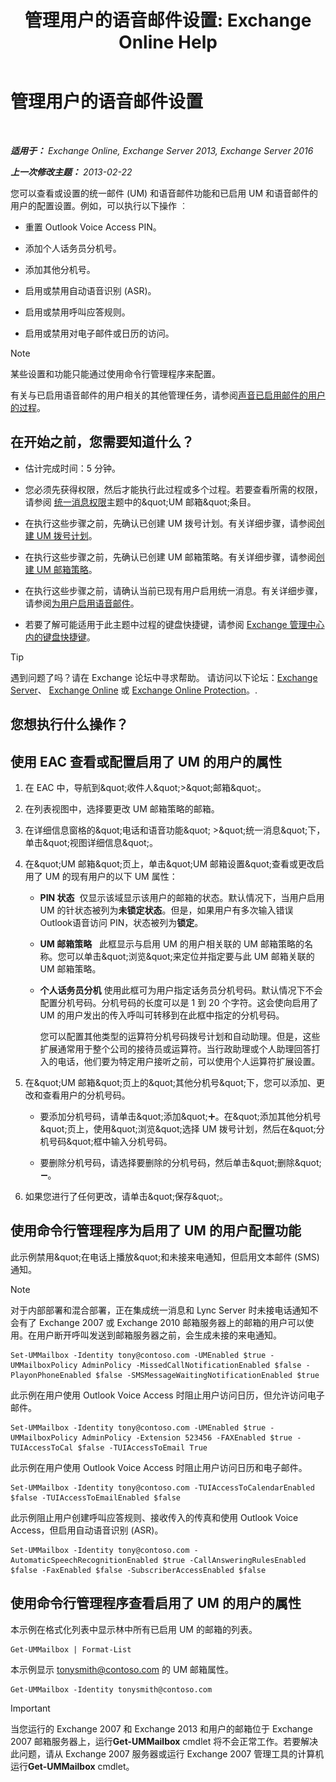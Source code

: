 ﻿---
title: '管理用户的语音邮件设置: Exchange Online Help'
TOCTitle: 管理用户的语音邮件设置
ms:assetid: 73957938-048a-4f9c-bd0f-a3c2c3dcd638
ms:mtpsurl: https://technet.microsoft.com/zh-cn/library/Aa998851(v=EXCHG.150)
ms:contentKeyID: 50490840
ms.date: 05/23/2018
mtps_version: v=EXCHG.150
ms.translationtype: MT
---

# 管理用户的语音邮件设置

 

_**适用于：** Exchange Online, Exchange Server 2013, Exchange Server 2016_

_**上一次修改主题：** 2013-02-22_

您可以查看或设置的统一邮件 (UM) 和语音邮件功能和已启用 UM 和语音邮件的用户的配置设置。例如，可以执行以下操作 ︰

  - 重置 Outlook Voice Access PIN。

  - 添加个人话务员分机号。

  - 添加其他分机号。

  - 启用或禁用自动语音识别 (ASR)。

  - 启用或禁用呼叫应答规则。

  - 启用或禁用对电子邮件或日历的访问。

> [!NOTE]
> 某些设置和功能只能通过使用命令行管理程序来配置。


有关与已启用语音邮件的用户相关的其他管理任务，请参阅[声音已启用邮件的用户的过程](voice-mail-enabled-user-procedures-exchange-2013-help.md)。

## 在开始之前，您需要知道什么？

  - 估计完成时间：5 分钟。

  - 您必须先获得权限，然后才能执行此过程或多个过程。若要查看所需的权限，请参阅 [统一消息权限](unified-messaging-permissions-exchange-2013-help.md)主题中的\&quot;UM 邮箱\&quot;条目。

  - 在执行这些步骤之前，先确认已创建 UM 拨号计划。有关详细步骤，请参阅[创建 UM 拨号计划](create-a-um-dial-plan-exchange-2013-help.md)。

  - 在执行这些步骤之前，先确认已创建 UM 邮箱策略。有关详细步骤，请参阅[创建 UM 邮箱策略](create-a-um-mailbox-policy-exchange-2013-help.md)。

  - 在执行这些步骤之前，请确认当前已现有用户启用统一消息。有关详细步骤，请参阅[为用户启用语音邮件](enable-a-user-for-voice-mail-exchange-2013-help.md)。

  - 若要了解可能适用于此主题中过程的键盘快捷键，请参阅 [Exchange 管理中心内的键盘快捷键](keyboard-shortcuts-in-the-exchange-admin-center-exchange-online-protection-help.md)。

> [!tip]
> 遇到问题了吗？请在 Exchange 论坛中寻求帮助。 请访问以下论坛：<a href="https://go.microsoft.com/fwlink/p/?linkid=60612">Exchange Server</a>、 <a href="https://go.microsoft.com/fwlink/p/?linkid=267542">Exchange Online</a> 或 <a href="https://go.microsoft.com/fwlink/p/?linkid=285351">Exchange Online Protection</a>。.


## 您想执行什么操作？

## 使用 EAC 查看或配置启用了 UM 的用户的属性

1.  在 EAC 中，导航到\&quot;收件人\&quot;\>\&quot;邮箱\&quot;。

2.  在列表视图中，选择要更改 UM 邮箱策略的邮箱。

3.  在详细信息窗格的\&quot;电话和语音功能\&quot; \>\&quot;统一消息\&quot;下，单击\&quot;视图详细信息\&quot;。

4.  在\&quot;UM 邮箱\&quot;页上，单击\&quot;UM 邮箱设置\&quot;查看或更改启用了 UM 的现有用户的以下 UM 属性：
    
      - **PIN 状态**  仅显示该域显示该用户的邮箱的状态。默认情况下，当用户启用 UM 的针状态被列为**未锁定状态**。但是，如果用户有多次输入错误Outlook语音访问 PIN，状态被列为**锁定**。
    
      - **UM 邮箱策略**   此框显示与启用 UM 的用户相关联的 UM 邮箱策略的名称。您可以单击\&quot;浏览\&quot;来定位并指定要与此 UM 邮箱关联的 UM 邮箱策略。
    
      - **个人话务员分机** 使用此框可为用户指定话务员分机号码。默认情况下不会配置分机号码。分机号码的长度可以是 1 到 20 个字符。这会使向启用了 UM 的用户发出的传入呼叫可转移到在此框中指定的分机号码。
        
        您可以配置其他类型的运算符分机号码拨号计划和自动助理。但是，这些扩展通常用于整个公司的接待员或运算符。当行政助理或个人助理回答打入的电话，他们要为特定用户接听之前，可以使用个人运算符扩展设置。

5.  在\&quot;UM 邮箱\&quot;页上的\&quot;其他分机号\&quot;下，您可以添加、更改和查看用户的分机号码。
    
      - 要添加分机号码，请单击\&quot;添加\&quot;![添加图标](images/JJ218640.c1e75329-d6d7-4073-a27d-498590bbb558(EXCHG.150).gif "添加图标")。在\&quot;添加其他分机号\&quot;页上，使用\&quot;浏览\&quot;选择 UM 拨号计划，然后在\&quot;分机号码\&quot;框中输入分机号码。
    
      - 要删除分机号码，请选择要删除的分机号码，然后单击\&quot;删除\&quot;![删除图标](images/JJ657492.479b6ced-8d64-4277-a725-f17fea202b28(EXCHG.150).gif "删除图标")。

6.  如果您进行了任何更改，请单击\&quot;保存\&quot;。

## 使用命令行管理程序为启用了 UM 的用户配置功能

此示例禁用\&quot;在电话上播放\&quot;和未接来电通知，但启用文本邮件 (SMS) 通知。

> [!NOTE]
> 对于内部部署和混合部署，正在集成统一消息和 Lync Server 时未接电话通知不会有了 Exchange 2007 或 Exchange 2010 邮箱服务器上的邮箱的用户可以使用。在用户断开呼叫发送到邮箱服务器之前，会生成未接的来电通知。


    Set-UMMailbox -Identity tony@contoso.com -UMEnabled $true -UMMailboxPolicy AdminPolicy -MissedCallNotificationEnabled $false -PlayonPhoneEnabled $false -SMSMessageWaitingNotificationEnabled $true

此示例在用户使用 Outlook Voice Access 时阻止用户访问日历，但允许访问电子邮件。

    Set-UMMailbox -Identity tony@contoso.com -UMEnabled $true -UMMailboxPolicy AdminPolicy -Extension 523456 -FAXEnabled $true -TUIAccessToCal $false -TUIAccessToEmail True

此示例在用户使用 Outlook Voice Access 时阻止用户访问日历和电子邮件。

    Set-UMMailbox -Identity tony@contoso.com -TUIAccessToCalendarEnabled $false -TUIAccessToEmailEnabled $false

此示例阻止用户创建呼叫应答规则、接收传入的传真和使用 Outlook Voice Access，但启用自动语音识别 (ASR)。

    Set-UMMailbox -Identity tony@contoso.com -AutomaticSpeechRecognitionEnabled $true -CallAnsweringRulesEnabled $false -FaxEnabled $false -SubscriberAccessEnabled $false 

## 使用命令行管理程序查看启用了 UM 的用户的属性

本示例在格式化列表中显示林中所有已启用 UM 的邮箱的列表。

    Get-UMMailbox | Format-List

本示例显示 tonysmith@contoso.com 的 UM 邮箱属性。

    Get-UMMailbox -Identity tonysmith@contoso.com

> [!important]
> 当您运行的 Exchange 2007 和 Exchange 2013 和用户的邮箱位于 Exchange 2007 邮箱服务器上，运行<strong>Get-UMMailbox</strong> cmdlet 将不会正常工作。若要解决此问题，请从 Exchange 2007 服务器或运行 Exchange 2007 管理工具的计算机运行<strong>Get-UMMailbox</strong> cmdlet。

